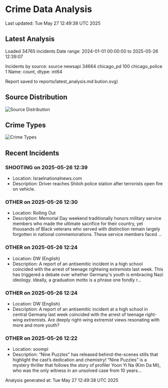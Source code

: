 # Crime Data Analysis
Last updated: Tue May 27 12:49:38 UTC 2025

## Latest Analysis

Loaded 34765 incidents
Date range: 2024-01-01 00:00:00 to 2025-05-26 12:39:07

Incidents by source:
source
newsapi           34664
chicago_pd          100
chicago_police        1
Name: count, dtype: int64

Report saved to reports/latest_analysis.md
bution.svg)

## Source Distribution
![Source Distribution](images/source_distribution.svg)

## Crime Types
![Crime Types](images/crime_types.svg)

## Recent Incidents

### SHOOTING on 2025-05-26 12:39
- Location: Israelnationalnews.com
- Description: Driver reaches Shiloh police station after terrorists open fire on vehicle.


### OTHER on 2025-05-26 12:30
- Location: Rolling Out
- Description: Memorial Day weekend traditionally honors military service members who made the ultimate sacrifice for their country, yet thousands of Black veterans who served with distinction remain largely forgotten in national commemorations. These service members faced …


### OTHER on 2025-05-26 12:24
- Location: DW (English)
- Description: A report of an antisemitic incident in a high school coincided with the arrest of teenage rightwing extremists last week. This has triggered a debate over whether Germany's youth is embracing Nazi ideology. Ideally, a graduation motto is a phrase one fondly r…


### OTHER on 2025-05-26 12:24
- Location: DW (English)
- Description: A report of an antisemitic incident at a high school in central Germany last week coincided with the arrest of teenage right-wing extremists. Are deeply right-wing extremist views resonating with more and more youth?


### OTHER on 2025-05-26 12:22
- Location: soompi
- Description: “Nine Puzzles” has released behind-the-scenes stills that highlight the cast’s dedication and chemistry! “Nine Puzzles” is a mystery thriller that follows the story of profiler Yoon Yi Na (Kim Da Mi), who was the only witness in an unsolved case from 10 years…

Analysis generated at: Tue May 27 12:49:38 UTC 2025
